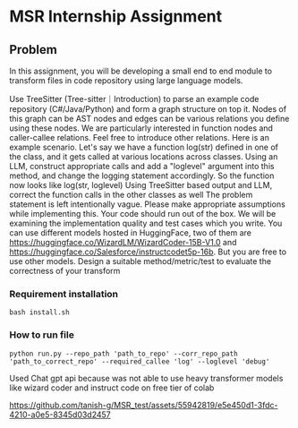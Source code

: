# MSR Internship Assignment

## Problem 

In this assignment, you will be developing a small end to end module to transform files in code repository using large language models.

Use TreeSitter (Tree-sitter｜Introduction) to parse an example code repository (C#/Java/Python) and form a graph structure on top it. 
Nodes of this graph can be AST nodes and edges can be various relations you define using these nodes.
We are particularly interested in function nodes and caller-callee relations. Feel free to introduce other relations.
Here is an example scenario. 
Let's say we have a function log(str) defined in one of the class, and it gets called at various locations across classes.
Using an LLM, construct appropriate calls and add a "loglevel" argument into this method, and change the logging statement accordingly. So the function now looks like log(str, loglevel)
Using TreeSitter based output and LLM, correct the function calls in the other classes as well
The problem statement is left intentionally vague. Please make appropriate assumptions while implementing this. 
Your code should run out of the box. We will be examining the implementation quality and test cases which you write.
You can use different models hosted in HuggingFace, two of them are
https://huggingface.co/WizardLM/WizardCoder-15B-V1.0 and https://huggingface.co/Salesforce/instructcodet5p-16b. But you are free to use other models.
Design a suitable method/metric/test to evaluate the correctness of your transform

### Requirement installation

```
bash install.sh
```

### How to run file

```
python run.py --repo_path 'path_to_repo' --corr_repo_path 'path_to_correct_repo' --required_callee 'log' --loglevel 'debug'
```


Used Chat gpt api because was not able to use heavy transformer models like wizard coder and  instruct code on free tier of colab

https://github.com/tanish-g/MSR_test/assets/55942819/e5e450d1-3fdc-4210-a0e5-8345d03d2457











